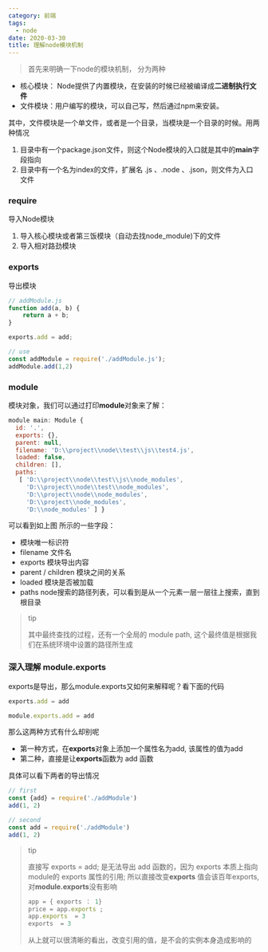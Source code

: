 ```yaml
---
category: 前端
tags:
  - node
date: 2020-03-30
title: 理解node模块机制
---
```


>  首先来明确一下node的模块机制， 分为两种

* 核心模块： Node提供了内置模块，在安装的时候已经被编译成**二进制执行文件**
* 文件模块：用户编写的模块，可以自己写，然后通过npm来安装。

其中，文件模块是一个单文件，或者是一个目录，当模块是一个目录的时候。用两种情况

1. 目录中有一个package.json文件，则这个Node模块的入口就是其中的**main**字段指向
2. 目录中有一个名为index的文件，扩展名 .js 、.node 、.json，则文件为入口文件

### require

导入Node模块

1. 导入核心模块或者第三饭模块（自动去找node_module)下的文件
2. 导入相对路劲模块

### exports

导出模块

```js
// addModule.js
function add(a, b) {
    return a + b;
}

exports.add = add;

// use
const addModule = require('./addModule.js');
addModule.add(1,2)
```

 ### module

模块对象，我们可以通过打印**module**对象来了解：

```js
module main: Module {
  id: '.',
  exports: {},
  parent: null,
  filename: 'D:\\project\\node\\test\\js\\test4.js',
  loaded: false,
  children: [],
  paths:
   [ 'D:\\project\\node\\test\\js\\node_modules',   
     'D:\\project\\node\\test\\node_modules',       
     'D:\\project\\node\\node_modules',
     'D:\\project\\node_modules',
     'D:\\node_modules' ] }
```

可以看到如上图 所示的一些字段：

* 模块唯一标识符
* filename 文件名
* exports 模块导出内容
* parent / children 模块之间的关系
* loaded 模块是否被加载
* paths node搜索的路径列表，可以看到是从一个元素一层一层往上搜索，直到根目录

> tip
>
> 其中最终查找的过程，还有一个全局的 module path, 这个最终值是根据我们在系统环境中设置的路径所生成

### 深入理解 module.exports

exports是导出，那么module.exports又如何来解释呢？看下面的代码

```js
exports.add = add 

module.exports.add = add
```

那么这两种方式有什么却别呢

* 第一种方式，在**exports**对象上添加一个属性名为add, 该属性的值为add
* 第二种，直接是让**exports**函数为 add 函数

具体可以看下两者的导出情况

```js
// first
const {add} = require('./addModule')
add(1, 2)

// second
const add = require('./addModule')
add(1, 2)

```

> tip
>
> 直接写 exports = add; 是无法导出 add 函数的，因为 exports 本质上指向module的 exports 属性的引用; 所以直接改变**exports** 值会该百年exports, 对**module.exports**没有影响
>
> ```js
> app = { exports ： 1}
> price = app.exports ;
> app.exports  = 3
> exports  = 3
> ```
>
> 从上就可以很清晰的看出，改变引用的值，是不会的实例本身造成影响的




